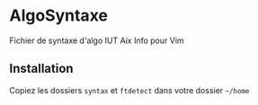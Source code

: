 AlgoSyntaxe
===========

Fichier de syntaxe d'algo IUT Aix Info pour Vim

Installation
------------

Copiez les dossiers `syntax` et `ftdetect` dans votre dossier `~/home`
